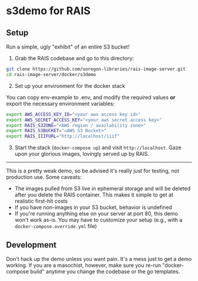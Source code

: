 s3demo for RAIS
===

Setup
---

Run a simple, ugly "exhibit" of an entire S3 bucket!

1. Grab the RAIS codebase and go to this directory:

```bash
git clone https://github.com/uoregon-libraries/rais-image-server.git
cd rais-image-server/docker/s3demo
```

2. Set up your environment for the docker stack

You can copy env-example to .env, and modify the required values **or** export
the necessary environment variables:

```bash
export AWS_ACCESS_KEY_ID="<your aws access key id>"
export AWS_SECRET_ACCESS_KEY="<your aws secret access key>"
export RAIS_S3ZONE="<AWS region / availability zone>"
export RAIS_S3BUCKET="<AWS S3 Bucket>"
export RAIS_IIIFURL="http://localhost/iiif"
```

3. Start the stack (`docker-compose up`) and visit `http://localhost`.  Gaze upon
your glorious images, lovingly served up by RAIS.

---

This is a pretty weak demo, so be advised it's really just for testing, not
production use.  Some caveats:

- The images pulled from S3 live in ephemeral storage and will be deleted after
  you delete the RAIS container.  This makes it simple to get at realistic
  first-hit costs
- If you have non-images in your S3 bucket, behavior is undefined
- If you're running anything else on your server at port 80, this demo won't
  work as-is.  You may have to customize your setup (e.g., with a
  `docker-compose.override.yml` file)

Development
---

Don't hack up the demo unless you want pain.  It's a mess just to get a demo
working.  If you are a masochist, however, make sure you re-run "docker-compose
build" anytime you change the codebase or the go templates.
